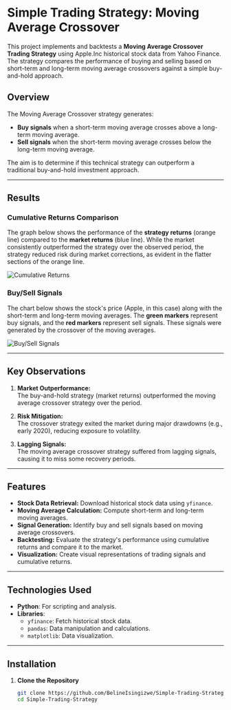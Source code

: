 # Simple Trading Strategy: Moving Average Crossover

This project implements and backtests a **Moving Average Crossover Trading Strategy** using Apple.Inc historical stock data from Yahoo Finance. The strategy compares the performance of buying and selling based on short-term and long-term moving average crossovers against a simple buy-and-hold approach.

## Overview

The Moving Average Crossover strategy generates:
- **Buy signals** when a short-term moving average crosses above a long-term moving average.
- **Sell signals** when the short-term moving average crosses below the long-term moving average.

The aim is to determine if this technical strategy can outperform a traditional buy-and-hold investment approach.

---

## Results

### Cumulative Returns Comparison
The graph below shows the performance of the **strategy returns** (orange line) compared to the **market returns** (blue line). While the market consistently outperformed the strategy over the observed period, the strategy reduced risk during market corrections, as evident in the flatter sections of the orange line.

![Cumulative Returns](cumulative_returns_plot.png)

### Buy/Sell Signals
The chart below shows the stock's price (Apple, in this case) along with the short-term and long-term moving averages. The **green markers** represent buy signals, and the **red markers** represent sell signals. These signals were generated by the crossover of the moving averages.

![Buy/Sell Signals](buy_sell_signals_plot.png)

---

## Key Observations

1. **Market Outperformance:**  
   The buy-and-hold strategy (market returns) outperformed the moving average crossover strategy over the period.

2. **Risk Mitigation:**  
   The crossover strategy exited the market during major drawdowns (e.g., early 2020), reducing exposure to volatility.

3. **Lagging Signals:**  
   The moving average crossover strategy suffered from lagging signals, causing it to miss some recovery periods.

---

## Features

- **Stock Data Retrieval:** Download historical stock data using `yfinance`.
- **Moving Average Calculation:** Compute short-term and long-term moving averages.
- **Signal Generation:** Identify buy and sell signals based on moving average crossovers.
- **Backtesting:** Evaluate the strategy's performance using cumulative returns and compare it to the market.
- **Visualization:** Create visual representations of trading signals and cumulative returns.

---

## Technologies Used

- **Python**: For scripting and analysis.
- **Libraries**:
  - `yfinance`: Fetch historical stock data.
  - `pandas`: Data manipulation and calculations.
  - `matplotlib`: Data visualization.

---

## Installation

1. **Clone the Repository**
   ```bash
   git clone https://github.com/BelineIsingizwe/Simple-Trading-Strategy.git
   cd Simple-Trading-Strategy
